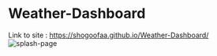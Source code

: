 # Weather-Dashboard


Link to site : https://shogoofaa.github.io/Weather-Dashboard/
![splash-page]()